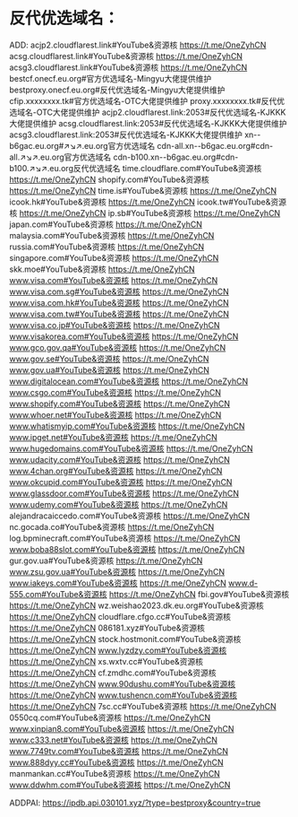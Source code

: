 # 反代优选域名：
ADD:
acjp2.cloudflarest.link#YouTube&资源核  https://t.me/OneZyhCN
acsg.cloudflarest.link#YouTube&资源核  https://t.me/OneZyhCN
acsg3.cloudflarest.link#YouTube&资源核  https://t.me/OneZyhCN
bestcf.onecf.eu.org#官方优选域名-Mingyu大佬提供维护
bestproxy.onecf.eu.org#反代优选域名-Mingyu大佬提供维护
cfip.xxxxxxxx.tk#官方优选域名-OTC大佬提供维护
proxy.xxxxxxxx.tk#反代优选域名-OTC大佬提供维护
acjp2.cloudflarest.link:2053#反代优选域名-KJKKK大佬提供维护
acsg.cloudflarest.link:2053#反代优选域名-KJKKK大佬提供维护
acsg3.cloudflarest.link:2053#反代优选域名-KJKKK大佬提供维护
xn--b6gac.eu.org#↗↘↗.eu.org官方优选域名
cdn-all.xn--b6gac.eu.org#cdn-all.↗↘↗.eu.org官方优选域名
cdn-b100.xn--b6gac.eu.org#cdn-b100.↗↘↗.eu.org反代优选域名
time.cloudflare.com#YouTube&资源核  https://t.me/OneZyhCN
shopify.com#YouTube&资源核  https://t.me/OneZyhCN
time.is#YouTube&资源核  https://t.me/OneZyhCN
icook.hk#YouTube&资源核  https://t.me/OneZyhCN
icook.tw#YouTube&资源核  https://t.me/OneZyhCN
ip.sb#YouTube&资源核  https://t.me/OneZyhCN
japan.com#YouTube&资源核  https://t.me/OneZyhCN
malaysia.com#YouTube&资源核  https://t.me/OneZyhCN
russia.com#YouTube&资源核  https://t.me/OneZyhCN
singapore.com#YouTube&资源核  https://t.me/OneZyhCN
skk.moe#YouTube&资源核  https://t.me/OneZyhCN
www.visa.com#YouTube&资源核  https://t.me/OneZyhCN
www.visa.com.sg#YouTube&资源核  https://t.me/OneZyhCN
www.visa.com.hk#YouTube&资源核  https://t.me/OneZyhCN
www.visa.com.tw#YouTube&资源核  https://t.me/OneZyhCN
www.visa.co.jp#YouTube&资源核  https://t.me/OneZyhCN
www.visakorea.com#YouTube&资源核  https://t.me/OneZyhCN
www.gco.gov.qa#YouTube&资源核  https://t.me/OneZyhCN
www.gov.se#YouTube&资源核  https://t.me/OneZyhCN
www.gov.ua#YouTube&资源核  https://t.me/OneZyhCN
www.digitalocean.com#YouTube&资源核  https://t.me/OneZyhCN
www.csgo.com#YouTube&资源核  https://t.me/OneZyhCN
www.shopify.com#YouTube&资源核  https://t.me/OneZyhCN
www.whoer.net#YouTube&资源核  https://t.me/OneZyhCN
www.whatismyip.com#YouTube&资源核  https://t.me/OneZyhCN
www.ipget.net#YouTube&资源核  https://t.me/OneZyhCN
www.hugedomains.com#YouTube&资源核  https://t.me/OneZyhCN
www.udacity.com#YouTube&资源核  https://t.me/OneZyhCN
www.4chan.org#YouTube&资源核  https://t.me/OneZyhCN
www.okcupid.com#YouTube&资源核  https://t.me/OneZyhCN
www.glassdoor.com#YouTube&资源核  https://t.me/OneZyhCN
www.udemy.com#YouTube&资源核  https://t.me/OneZyhCN
alejandracaiccedo.com#YouTube&资源核  https://t.me/OneZyhCN
nc.gocada.co#YouTube&资源核  https://t.me/OneZyhCN
log.bpminecraft.com#YouTube&资源核  https://t.me/OneZyhCN
www.boba88slot.com#YouTube&资源核  https://t.me/OneZyhCN
gur.gov.ua#YouTube&资源核  https://t.me/OneZyhCN
www.zsu.gov.ua#YouTube&资源核  https://t.me/OneZyhCN
www.iakeys.com#YouTube&资源核  https://t.me/OneZyhCN
www.d-555.com#YouTube&资源核  https://t.me/OneZyhCN
fbi.gov#YouTube&资源核  https://t.me/OneZyhCN
wz.weishao2023.dk.eu.org#YouTube&资源核  https://t.me/OneZyhCN
cloudflare.cfgo.cc#YouTube&资源核  https://t.me/OneZyhCN
086181.xyz#YouTube&资源核  https://t.me/OneZyhCN
stock.hostmonit.com#YouTube&资源核  https://t.me/OneZyhCN
www.lyzdzy.com#YouTube&资源核  https://t.me/OneZyhCN
xs.wxtv.cc#YouTube&资源核  https://t.me/OneZyhCN
cf.zmdhc.com#YouTube&资源核  https://t.me/OneZyhCN
www.90dushu.com#YouTube&资源核  https://t.me/OneZyhCN
www.tushencn.com#YouTube&资源核  https://t.me/OneZyhCN
7sc.cc#YouTube&资源核  https://t.me/OneZyhCN
0550cq.com#YouTube&资源核  https://t.me/OneZyhCN
www.xinpian8.com#YouTube&资源核  https://t.me/OneZyhCN
www.c333.net#YouTube&资源核  https://t.me/OneZyhCN
www.7749tv.com#YouTube&资源核  https://t.me/OneZyhCN
www.888dyy.cc#YouTube&资源核  https://t.me/OneZyhCN
manmankan.cc#YouTube&资源核  https://t.me/OneZyhCN
www.ddwhm.com#YouTube&资源核  https://t.me/OneZyhCN

ADDPAI:
https://ipdb.api.030101.xyz/?type=bestproxy&country=true
